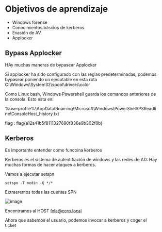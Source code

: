 # Objetivos de aprendizaje

- Windows forense
- Conocimientos báscios de kerberos
- Evasión de AV
- Applocker

## Bypass Applocker

HAy muchas maneras de bypasear Applocker

Si applocker ha sido configurado con las reglas predeterminadas, podemos bypasear poniendo un ejecutable en esta ruta
C:\Windows\System32\spool\drivers\color


Como Linux bash, Windows Powershell guarda los comandos anteriores de la consola. Esto esta en:

%userprofile%\AppData\Roaming\Microsoft\Windows\PowerShell\PSReadline\ConsoleHost_history.txt

flag : flag{a12a41b5f8111327690f836e9b302f0b}

## Kerberos

Es importante entender como funcoina kerberos

Kerberos es el sistema de autentifiación de windows y las redes de AD: Hay muchas formas de hacer ataques a kerberos.

Vamos a ejecutar setspn

```
setspn -T medin -Q */*
```

Extraeremos todas las cuentas SPN

![image](https://github.com/user-attachments/assets/667570b1-d6ba-4f2d-8c11-dd542be5fd37)

Encontramos al HOST fela@corp.local

Ahora que sabemos el usuario, podemos invocar a kerberos y coger el ticket

```


